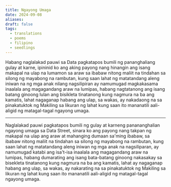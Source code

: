 ```yaml
---
title: Ngayong Umaga
date: 2024-09-08
aliases: 
draft: false
tags:
  - translations
  - poems
  - filipino
  - seedlings
---
```

Habang naglalakad pauwi sa Data
pagkatapos bumili
ng pananghaliang gulay at karne,
ipininid ko ang aking payong
nang hinangin ang isang makapal na ulap
na lumamon sa araw
sa ibabaw nitong maliit na tindahan
sa silong ng mayabong na rambutan,
kung saan lahat ng matatandang aleng
iniwan na ng mga anak nilang nagsilipiran
ay namumugad magkakasama
inaalala ang magagandang araw na lumipas,
habang nagtatanong ang isang batang ginoong
lulan ang bisikleta
tinatanong kung nagmura na ba ang kamatis,
lahat nagaganap
habang ang ulap, sa wakas,
ay nakadaong na sa pinakatuktok ng Makiling
sa likuran ng lahat kung saan ito mananatili
aali-aligid ng matagal-tagal
ngayong umaga.

***

Naglalakad pauwi pagkatapos bumili
ng gulay at karneng panananghalian
ngayong umaga sa Data Street,
sinara ko ang payong
nang takpan ng makapal na ulap ang araw
at mahanging dumaan sa'ming ibabaw,
sa ibabaw nitong maliit na tindahan
sa silong ng mayabong na rambutan,
kung saan lahat ng matatandang aleng
iniwan ng mga anak na nagsiliparan,
ay namumugad katabi ang isa't-isa
inaalala ang magagandang araw na lumipas,
habang dumarating ang isang bata-batang ginoong
nakasakay sa bisekleta
tinatanong kung nagmura na ba ang kamatis,
lahat ay nagaganap
habang ang ulap, sa wakas,
ay nakarating na sa pinakatuktok ng Makiling
sa likuran ng lahat kung saan ito mananatili
aali-aligid ng matagal-tagal
ngayong umaga.